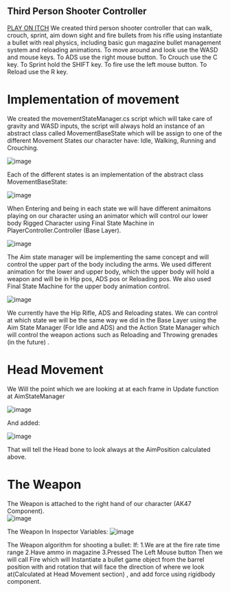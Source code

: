 ## Third Person Shooter Controller

[PLAY ON ITCH](https://amitmelamed.itch.io/third-person-shooter)
We created third person shooter controller that can walk, crouch, sprint, aim down sight and fire bullets from his rifle using instantiate a bullet with real physics, including basic gun magazine bullet management system and reloading animations.
To move around and look use the WASD and mouse keys.
To ADS use the right mouse button.
To Crouch use the C key.
To Sprint hold the SHIFT key.
To fire use the left mouse button.
To Reload use the R key.
# Implementation of movement
We created the movementStateManager.cs script which will take care of gravity and WASD inputs, the script will always hold an instance of an abstract class called MovementBaseState which will be assign to one of the different Movement States our character have: Idle, Walking, Running and Crouching.

![image](https://user-images.githubusercontent.com/88790441/234091224-831edcb5-85b1-4ba1-8be9-59ebaa72e540.png)

 
Each of the different states is an implementation of the abstract class MovementBaseState:
 
 ![image](https://user-images.githubusercontent.com/88790441/234091241-4bfde042-5322-423b-a2cb-67439745433e.png)


When Entering and being in each state we will have different animaitons playing on our character using an animator which will control our lower body Rigged Character using Final State Machine in PlayerController.Controller (Base Layer).

![image](https://user-images.githubusercontent.com/88790441/234091258-1f759024-0105-4652-ab0f-b6c8068105c4.png)

 

The Aim state manager will be implementing the same concept and will control the upper part of the body including the arms.
We used different animation for the lower and upper body, which the upper body will hold a weapon and will be in Hip pos, ADS pos or Reloading pos.
We also used Final State Machine for the upper body animation control.

![image](https://user-images.githubusercontent.com/88790441/234091286-ad27025e-1cae-48f7-93cc-a96374db25f3.png)

 
We currently have the Hip Rifle, ADS and Reloading states.
We can control at which state we will be the same way we did in the Base Layer using the Aim State Manager (For Idle and ADS) and the Action State Manager which will control the weapon actions such as Reloading and Throwing grenades (in the future) .
# Head Movement
We Will the point which we are looking at at each frame in Update function at AimStateManager

![image](https://user-images.githubusercontent.com/88790441/234091316-8bed15fb-3c46-4b46-9435-cd822a914497.png)

 
And added:

![image](https://user-images.githubusercontent.com/88790441/234091332-fad04fda-66d7-4017-b97b-b73298e92005.png)

 
That will tell the Head bone to look always at the AimPosition calculated above.
# The Weapon
The Weapon is attached to the right hand of our character (AK47 Component).  
![image](https://user-images.githubusercontent.com/88790441/234091371-63dda052-0c34-4b3b-809f-2dfd2ef30cf1.png)

The Weapon In Inspector Variables:
![image](https://user-images.githubusercontent.com/88790441/234091383-919cea82-e1f5-4a42-8b35-d21bd0492e24.png)


 
The Weapon algorithm for shooting a bullet:
If:
1.We are at the fire rate time range
2.Have ammo in magazine
3.Pressed The Left Mouse button
Then we will call Fire which will Instantiate a bullet game object from the barrel position with and rotation that will face the direction of where we look at(Calculated at Head Movement section) , and add force using rigidbody component.
